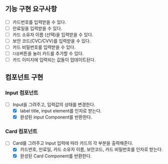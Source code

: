 ## 기능 구현 요구사항

- [ ] 카드번호를 입력받을 수 있다.
- [ ] 만료일을 입력받을 수 있다.
- [ ] 카드 소유자 이름 (선택)을 입력받을 수 있다.
- [ ] 보안 코드(CVC/CVV)를 입력받을 수 있다.
- [ ] 카드 비밀번호를 입력받을 수 있다.
- [ ] `다음`버튼을 눌러 카드를 추가할 수 있다.
- [ ] 카드 이미지에 입력되는 값들이 업데이트된다.

## 컴포넌트 구현

### Input 컴포넌트

- [ ] Input을 그려주고, 입력값의 상태를 변경한다.
  - [x] label title, input element를 인자로 받는다.
  - [x] 완성된 input Component를 반환한다.

### Card 컴포넌트

- [ ] Card를 그려주고 Input 입력에 따라 카드의 각 부분을 출력해준다.
  - [x] 카드번호, 만료일, 카드 소유자 이름, 보안코드, 카드 비밀번호를 인자로 받는다.
  - [x] 완성된 Card Component를 반환한다.
